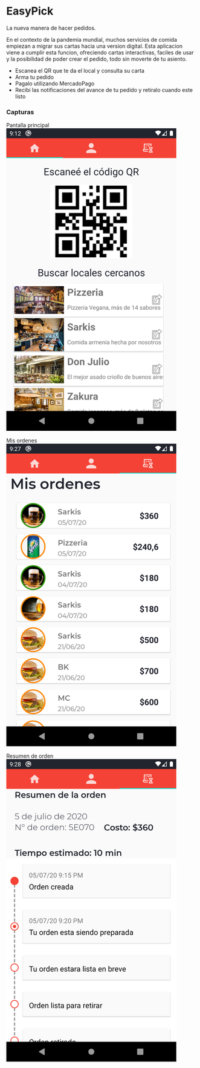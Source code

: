 # EasyPick
La nueva manera de hacer pedidos.

En el contexto de la pandemia mundial, muchos servicios de comida empiezan a migrar sus cartas hacia una version digital. Esta aplicacion viene a cumplir esta funcion, ofreciendo cartas interactivas, faciles de usar y la posibilidad de poder crear el pedido, todo sin moverte de tu asiento.

* Escanea el QR que te da el local y consulta su carta
* Arma tu pedido
* Pagalo utilizando MercadoPago
* Recibi las notificaciones del avance de tu pedido y retiralo cuando este listo

### Capturas
Pantalla principal
![Pantalla principal](/screenshots/main.png?raw=true "Pantalla principal")

Mis ordenes
![Mis ordenes](/screenshots/ordenes.png?raw=true "Mis ordenes")

Resumen de orden
![Resumen de orden](/screenshots/resumenOrden.png?raw=true "Resumen de orden")
